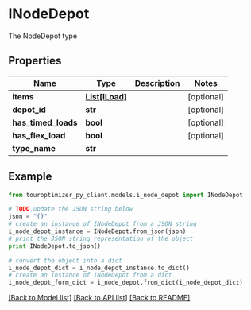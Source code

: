 # INodeDepot

The NodeDepot type

## Properties

Name | Type | Description | Notes
------------ | ------------- | ------------- | -------------
**items** | [**List[ILoad]**](ILoad.md) |  | [optional] 
**depot_id** | **str** |  | [optional] 
**has_timed_loads** | **bool** |  | [optional] 
**has_flex_load** | **bool** |  | [optional] 
**type_name** | **str** |  | 

## Example

```python
from touroptimizer_py_client.models.i_node_depot import INodeDepot

# TODO update the JSON string below
json = "{}"
# create an instance of INodeDepot from a JSON string
i_node_depot_instance = INodeDepot.from_json(json)
# print the JSON string representation of the object
print INodeDepot.to_json()

# convert the object into a dict
i_node_depot_dict = i_node_depot_instance.to_dict()
# create an instance of INodeDepot from a dict
i_node_depot_form_dict = i_node_depot.from_dict(i_node_depot_dict)
```
[[Back to Model list]](../README.md#documentation-for-models) [[Back to API list]](../README.md#documentation-for-api-endpoints) [[Back to README]](../README.md)


